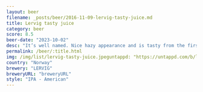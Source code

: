 ```yaml
---
layout: beer
filename: _posts/beer/2016-11-09-lervig-tasty-juice.md
title: Lervig tasty juice
category: beer
score: 8.5
beer-date: "2023-10-02"
desc: "It’s well named. Nice hazy appearance and is tasty from the first sip. Smells of pineapple and citrus. Has just a little taste of burnt hops at the end"
permalink: /beer/:title.html
img: /img/list/lervig-tasty-juice.jpeguntappd: "https://untappd.com/b/lervig-tasty-juice/1862728"
country: "Norway"
brewery: "LERVIG"
breweryURL: "breweryURL"
style: "IPA - American"
---
```

